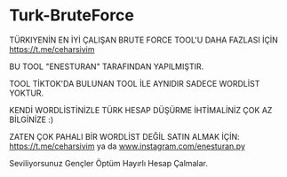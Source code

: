 # Turk-BruteForce

TÜRKIYENİN EN İYİ ÇALIŞAN BRUTE FORCE TOOL'U DAHA FAZLASI İÇİN https://t.me/ceharsivim

BU TOOL "ENESTURAN" TARAFINDAN YAPILMIŞTIR. 

TOOL TİKTOK'DA BULUNAN TOOL İLE AYNIDIR SADECE WORDLİST YOKTUR. 

KENDİ WORDLİSTİNİZLE TÜRK HESAP DÜŞÜRME İHTİMALİNİZ ÇOK AZ BİLGİNİZE :)  

ZATEN ÇOK PAHALI BİR WORDLİST DEĞİL SATIN ALMAK İÇİN: https://t.me/ceharsivim ya da www.instagram.com/enesturan.py  


Seviliyorsunuz Gençler Öptüm Hayırlı Hesap Çalmalar.
